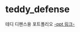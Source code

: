 # teddy_defense
테디 디펜스용 포트폴리오
<a href ="https://github.com/hongjinho/teddy_defense/blob/master/%ED%85%8C%EB%94%94%20%EB%94%94%ED%8E%9C%EC%8A%A4%20(%ED%94%84%EB%A1%9C%EA%B7%B8%EB%9E%98%EB%A8%B8).pdf">-ppt 링크-</a>
